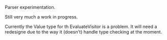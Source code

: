 Parser experimentation.

Still very much a work in progress.

Currently the Value type for th EvaluateVisitor is a problem. It will need a redesigne due to the way it (doesn't) handle type checking at the moment.
